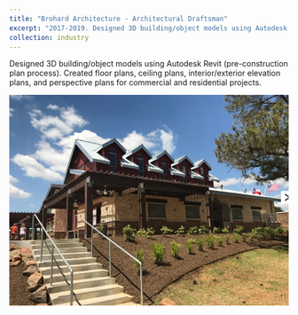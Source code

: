 ```yaml
---
title: "Brohard Architecture - Architectural Draftsman"
excerpt: "2017-2019. Designed 3D building/object models using Autodesk Revit (pre-construction plan process). Created floor plans, ceiling plans, interior/exterior elevation plans, and perspective plans for commercial and residential projects. Image below is a project I assisted Mr. Brohard with. <br/><img src='/images/brohard.png'>"
collection: industry
---
```

Designed 3D building/object models using Autodesk Revit (pre-construction plan process). Created floor plans, ceiling plans, interior/exterior elevation plans, and perspective plans for commercial and residential projects.

![industry2](/images/brohard.png)
